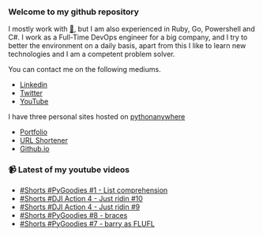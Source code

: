 ### Welcome to my github repository

I mostly work with [:snake:](https://www.python.org/), but I am also experienced in Ruby, Go, Powershell and C#. I work as a Full-Time DevOps engineer for a big company, and I try to better the environment on a daily basis, apart from this I like to learn new technologies and I am a competent problem solver.

You can contact me on the following mediums.
- [Linkedin](https://www.linkedin.com/in/r3ap3rpy)
- [Twitter](https://twitter.com/r3ap3rpy)
- [YouTube](https://www.youtube.com/channel/UC1qkMXH8d2I9DDAtBSeEHqg)

I have three personal sites hosted on [pythonanywhere](https://www.pythonanywhere.com/)
- [Portfolio](http://r3ap3rpy.pythonanywhere.com/)
- [URL Shortener](http://shortenpy.pythonanywhere.com/)
- [Github.io](https://r3ap3rpy.github.io/)

### :video_camera: Latest of my youtube videos
<!-- YOUTUBE:START -->
- [#Shorts #PyGoodies #1 - List comprehension](https://www.youtube.com/watch?v=jbBU-VhWZB8)
- [#Shorts #DJI Action 4 - Just ridin #10](https://www.youtube.com/watch?v=pBFpZDGjnOw)
- [#Shorts #DJI Action 4 - Just ridin #9](https://www.youtube.com/watch?v=rzjUL6gQCpo)
- [#Shorts #PyGoodies #8 - braces](https://www.youtube.com/watch?v=AkeI1cJfMVI)
- [#Shorts #PyGoodies #7 - barry as FLUFL](https://www.youtube.com/watch?v=2N7Ru0GtGks)
<!-- YOUTUBE:END -->

